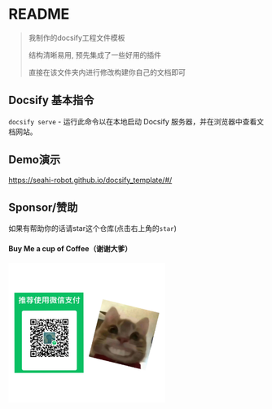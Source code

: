 # README

> 我制作的docsify工程文件模板
>
> 结构清晰易用, 预先集成了一些好用的插件
> 
> 直接在该文件夹内进行修改构建你自己的文档即可
>



## Docsify 基本指令

`docsify serve` - 运行此命令以在本地启动 Docsify 服务器，并在浏览器中查看文档网站。

## Demo演示
https://seahi-robot.github.io/docsify_template/#/

## Sponsor/赞助
如果有帮助你的话请star这个仓库(点击右上角的`star`)


#### Buy Me a cup of Coffee（谢谢大爹）



<img src="_media/buy_me_coffee.jpg" style="zoom:30%;" />


